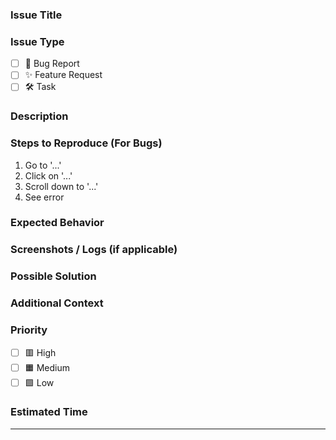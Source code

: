 ### Issue Title  
<!-- Provide a clear and concise title for the issue -->

### Issue Type  
- [ ] 🐞 Bug Report  
- [ ] ✨ Feature Request  
- [ ] 🛠 Task  

### Description  
<!-- A clear and concise description of the issue. Include any relevant details. -->

### Steps to Reproduce (For Bugs)  
1. Go to '...'  
2. Click on '...'  
3. Scroll down to '...'  
4. See error  

### Expected Behavior  
<!-- Describe what you expected to happen. -->

### Screenshots / Logs (if applicable)  
<!-- Add screenshots or error logs to help understand the issue better. -->

### Possible Solution  
<!-- Suggest a possible fix or workaround, if known. -->

### Additional Context  
<!-- Add any other context, references, or links about the issue here. -->

### Priority  
- [ ] 🟥 High  
- [ ] 🟧 Medium  
- [ ] 🟩 Low  

### Estimated Time  
<!-- Provide an estimated time for resolution if applicable. -->

---

